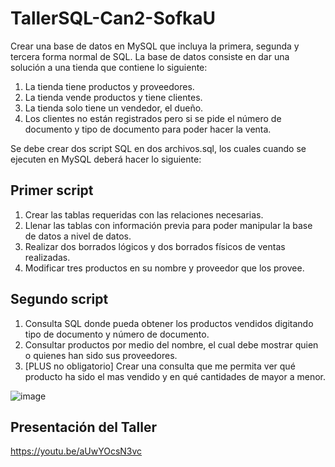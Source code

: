 # TallerSQL-Can2-SofkaU

Crear una base de datos en MySQL que incluya la primera, segunda y tercera forma normal de SQL.  La base de datos consiste en dar una solución a una tienda que contiene lo siguiente:

1. La tienda tiene productos y proveedores.
2. La tienda vende productos y tiene clientes.
3. La tienda solo tiene un vendedor, el dueño.
4. Los clientes no están registrados pero si se pide el número de documento y tipo de documento para poder hacer la venta.

Se debe crear dos script SQL en dos archivos.sql, los cuales cuando se ejecuten en MySQL deberá hacer lo siguiente:

## Primer script

 1. Crear las tablas requeridas con las relaciones necesarias.
 2. Llenar las tablas con información previa para poder manipular la base de datos a nivel de datos.
 3. Realizar dos borrados lógicos y dos borrados físicos de ventas realizadas.
 4. Modificar tres productos en su nombre y proveedor que los provee.
 
 ## Segundo script
 
 1. Consulta SQL donde pueda obtener los productos vendidos digitando tipo de documento y número de documento.
 2. Consultar productos por medio del nombre, el cual debe mostrar quien o quienes han sido sus proveedores.
 3. [PLUS no obligatorio] Crear una consulta que me permita ver qué producto ha sido el mas vendido y en qué cantidades de mayor a menor.
 
 ![image](https://user-images.githubusercontent.com/96667971/220204839-77222aab-1576-4e82-a5db-45966ad30604.png)

## Presentación del Taller
 https://youtu.be/aUwYOcsN3vc

